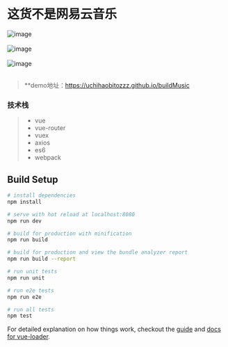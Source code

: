 # 这货不是网易云音乐

![image](https://github.com/UchihaObitoZzz/CloudMusic-vue/blob/master/demo1.png)
<br>
<br>
![image](https://github.com/UchihaObitoZzz/CloudMusic-vue/blob/master/demo2.png)
<br>
<br>
![image](https://github.com/UchihaObitoZzz/CloudMusic-vue/blob/master/demo3.png)
<br>
<br>
> **demo地址：https://uchihaobitozzz.github.io/buildMusic

### 技术栈

> * vue
> * vue-router
> * vuex
> * axios
> * es6
> * webpack

## Build Setup

``` bash
# install dependencies
npm install

# serve with hot reload at localhost:8080
npm run dev

# build for production with minification
npm run build

# build for production and view the bundle analyzer report
npm run build --report

# run unit tests
npm run unit

# run e2e tests
npm run e2e

# run all tests
npm test
```

For detailed explanation on how things work, checkout the [guide](http://vuejs-templates.github.io/webpack/) and [docs for vue-loader](http://vuejs.github.io/vue-loader).
